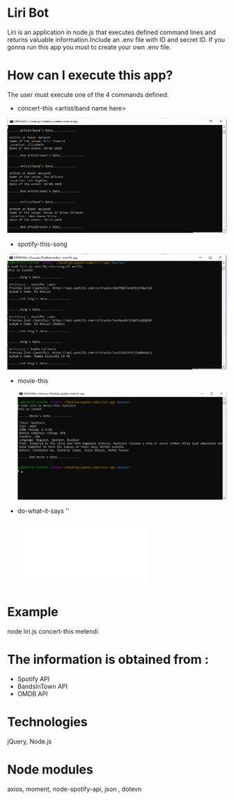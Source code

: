 # Liri Bot
Liri is an application in node.js that executes defined command lines and returns valuable information.Include an .env file with ID and secret ID. If you gonna run this app you must to create your own .env file.

# How can I execute this app?
The user must execute one of the 4 commands defined:
* concert-this  <artist/band name here>

![liri ](concert-this-melendi1.png)

* spotify-this-song    <song name here>
 
 ![liri ](spotify-this-song-el-anillo.png)
 
* movie-this   <movie name here>
 
  ![liri ](movie-this-hustlers.png)
 
* do-what-it-says '<read data from random.txt>'
 
  ![liri ](random.txt)
 
# Example

 node liri.js concert-this  melendi

# The information is obtained from : 
 * Spotify API
 * BandsInTown API
 * OMDB API
 
# Technologies
jQuery, Node.js

# Node modules
axios, moment, node-spotify-api, json , dotevn


